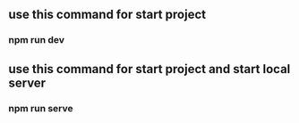 ## use this command for start project 
### npm run dev 


## use this command for start project and start local server 
### npm run serve
